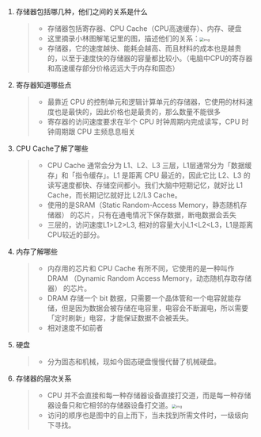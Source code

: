 1. 存储器包括哪几种，他们之间的关系是什么

   > - 存储器包括寄存器、CPU Cache（CPU高速缓存）、内存、硬盘
   > - 这里摘录小林图解笔记里的图，描述他们的关系：<img src="http://pic.shixiaocaia.fun/202208152039123.png" alt="img" style="zoom:50%;" />
   > - 存储器，它的速度越快、能耗会越高、而且材料的成本也是越贵的，以至于速度快的存储器的容量都比较小。（电脑中CPU的寄存器和高速缓存部分价格远远大于内存和固态）

2. 寄存器知道哪些点
   > - 最靠近 CPU 的控制单元和逻辑计算单元的存储器，它使用的材料速度也是最快的，因此价格也是最贵的，那么数量不能很多
   > - 寄存器的访问速度要求在半个 CPU 时钟周期内完成读写，CPU 时钟周期跟 CPU 主频息息相关

3. CPU Cache了解了哪些

   > - CPU Cache 通常会分为 L1、L2、L3 三层，L1层通常分为「数据缓存」和「指令缓存」。L1 是距离 CPU 最近的，因此它比 L2、L3 的读写速度都快、存储空间都小。我们大脑中短期记忆，就好比 L1 Cache，而长期记忆就好比 L2/L3 Cache。
   > - 使用的是SRAM（Static Random-Access Memory，静态随机存储器） 的芯片，只有在通电情况下保存数据，断电数据会丢失
   > - 三层的，访问速度L1>L2>L3, 相对的容量大小L1<L2<L3，L1是距离CPU较近的部分。

4. 内存了解哪些

   > - 内存用的芯片和 CPU Cache 有所不同，它使用的是一种叫作 DRAM （Dynamic Random Access Memory，动态随机存取存储器） 的芯片。
   > - DRAM 存储一个 bit 数据，只需要一个晶体管和一个电容就能存储，但是因为数据会被存储在电容里，电容会不断漏电，所以需要「定时刷新」电容，才能保证数据不会被丢失。
   > - 相对速度不如前者

5. 硬盘

   > - 分为固态和机械，现如今固态硬盘慢慢代替了机械硬盘。

6. 存储器的层次关系

   > - CPU 并不会直接和每一种存储器设备直接打交道，而是每一种存储器设备只和它相邻的存储器设备打交道。<img src="http://pic.shixiaocaia.fun/202208152039877.png" alt="img" style="zoom:50%;" />
   > - 访问的顺序也是图中的自上而下，当未找到所需文件时，一级级向下寻找。

